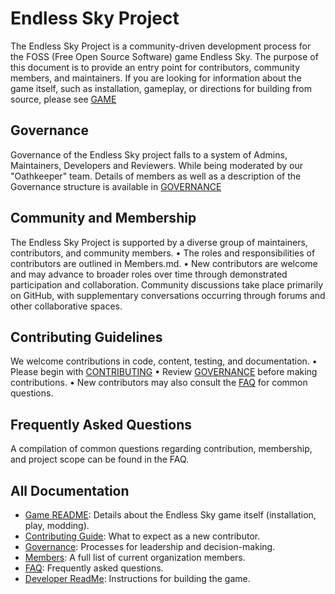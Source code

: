 # Endless Sky Project

The Endless Sky Project is a community-driven development process for the FOSS (Free Open Source Software) game Endless Sky. 
The purpose of this document is to provide an entry point for contributors, community members, and maintainers. If you are looking for information about the game itself, such as installation, gameplay, or directions for building from source, please see [GAME](docs/GAME.md)

## Governance

Governance of the Endless Sky project falls to a system of Admins, Maintainers, Developers and Reviewers. While being moderated by our "Oathkeeper" team. Details of members as well as a description of the Governance structure is available in [GOVERNANCE](docs/GOVERNANCE.md)

## Community and Membership
The Endless Sky Project is supported by a diverse group of maintainers, contributors, and community members.
•	The roles and responsibilities of contributors are outlined in Members.md.
•	New contributors are welcome and may advance to broader roles over time through demonstrated participation and collaboration.
Community discussions take place primarily on GitHub, with supplementary conversations occurring through forums and other collaborative spaces.

## Contributing Guidelines
We welcome contributions in code, content, testing, and documentation.
•	Please begin with [CONTRIBUTING](docs/CONTRIBUTING.md)
•	Review [GOVERNANCE](docs/GOVERNANCE.md) before making contributions.
•	New contributors may also consult the [FAQ](docs/FAQ.md) for common questions.

## Frequently Asked Questions
A compilation of common questions regarding contribution, membership, and project scope can be found in the FAQ.

## All Documentation
- [Game README](docs/GAME.md): Details about the Endless Sky game itself (installation, play, modding).
- [Contributing Guide](docs/CONTRIBUTING.md): What to expect as a new contributor.
- [Governance](docs/GOVERNANCE.md): Processes for leadership and decision-making.
- [Members](docs/MEMBERS.md): A full list of current organization members.
- [FAQ](docs/FAQ.md): Frequently asked questions.
- [Developer ReadMe](docs/DEVELOPER.md): Instructions for building the game.
